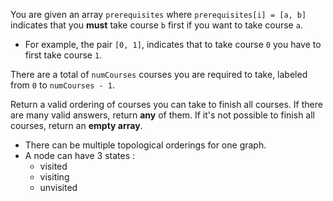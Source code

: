 You are given an array `prerequisites` where `prerequisites[i] = [a, b]` indicates that you **must** take course `b` first if you want to take course `a`.

- For example, the pair `[0, 1]`, indicates that to take course `0` you have to first take course `1`.

There are a total of `numCourses` courses you are required to take, labeled from `0` to `numCourses - 1`.

Return a valid ordering of courses you can take to finish all courses. If there are many valid answers, return **any** of them. If it's not possible to finish all courses, return an **empty array**.


- There can be multiple topological orderings for one graph.
- A node can have 3 states :
	- visited
	- visiting
	- unvisited
